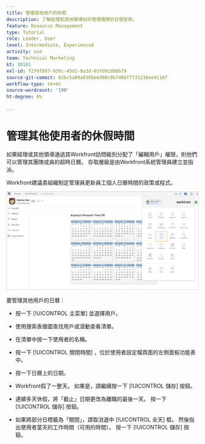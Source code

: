 ```yaml
---
title: 管理其他用戶的休假
description: 了解經理和其他領導如何管理團隊的日程安排。
feature: Resource Management
type: Tutorial
role: Leader, User
level: Intermediate, Experienced
activity: use
team: Technical Marketing
kt: 10181
exl-id: f2f0f897-939c-45d1-8a3d-037d92d86b79
source-git-commit: 02bc5a09a838be6d98c9b746bff731236ee4116f
workflow-type: tm+mt
source-wordcount: '199'
ht-degree: 0%

---
```


# 管理其他使用者的休假時間

如果經理或其他領導通過其Workfront訪問級別分配了「編輯用戶」權限，則他們可以管理其團隊成員的超時日曆。 存取層級是由Workfront系統管理員建立並指派。

Workfront建議貴組織制定管理員更新員工個人日曆時間的政策或程式。

![主功能表中的使用者](assets/mouto_01.png)

要管理其他用戶的日曆：

* 按一下 [!UICONTROL 主菜單] 並選擇用戶。

* 使用搜索表徵圖查找用戶或滾動查看清單。

* 在清單中按一下使用者的名稱。

* 按一下 [!UICONTROL 關閉時間] ，位於使用者設定檔頁面的左側面板功能表中。

* 按一下日曆上的日期。

* Workfront假了一整天。 如果是，請繼續按一下 [!UICONTROL 儲存] 按鈕。

* 連續多天休假，將「截止」日期更改為離職的最後一天。 按一下 [!UICONTROL 儲存] 按鈕。

* 如果將部分日標籤為「關閉」，請取消選中 [!UICONTROL 全天] 框。 然後指出使用者當天的工作時間（可用的時間）。 按一下 [!UICONTROL 儲存] 按鈕。
